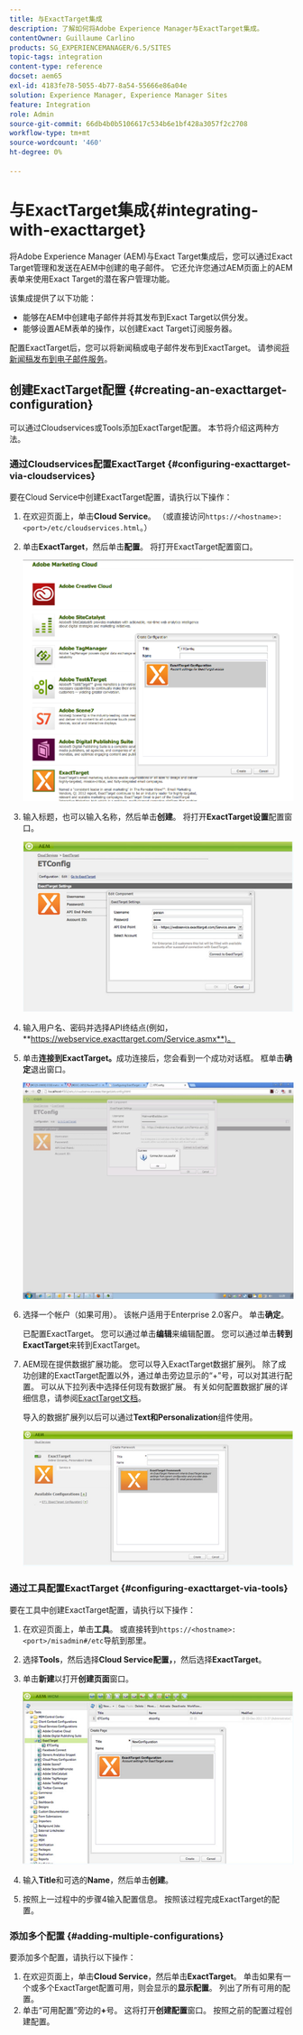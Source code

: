 ```yaml
---
title: 与ExactTarget集成
description: 了解如何将Adobe Experience Manager与ExactTarget集成。
contentOwner: Guillaume Carlino
products: SG_EXPERIENCEMANAGER/6.5/SITES
topic-tags: integration
content-type: reference
docset: aem65
exl-id: 4183fe78-5055-4b77-8a54-55666e86a04e
solution: Experience Manager, Experience Manager Sites
feature: Integration
role: Admin
source-git-commit: 66db4b0b5106617c534b6e1bf428a3057f2c2708
workflow-type: tm+mt
source-wordcount: '460'
ht-degree: 0%

---
```


# 与ExactTarget集成{#integrating-with-exacttarget}

将Adobe Experience Manager (AEM)与Exact Target集成后，您可以通过Exact Target管理和发送在AEM中创建的电子邮件。 它还允许您通过AEM页面上的AEM表单来使用Exact Target的潜在客户管理功能。

该集成提供了以下功能：

* 能够在AEM中创建电子邮件并将其发布到Exact Target以供分发。
* 能够设置AEM表单的操作，以创建Exact Target订阅服务器。

配置ExactTarget后，您可以将新闻稿或电子邮件发布到ExactTarget。 请参阅[将新闻稿发布到电子邮件服务](/help/sites-authoring/personalization.md)。

## 创建ExactTarget配置 {#creating-an-exacttarget-configuration}

可以通过Cloudservices或Tools添加ExactTarget配置。 本节将介绍这两种方法。

### 通过Cloudservices配置ExactTarget {#configuring-exacttarget-via-cloudservices}

要在Cloud Service中创建ExactTarget配置，请执行以下操作：

1. 在欢迎页面上，单击&#x200B;**Cloud Service**。 （或直接访问`https://<hostname>:<port>/etc/cloudservices.html`。）
1. 单击&#x200B;**ExactTarget**，然后单击&#x200B;**配置**。 将打开ExactTarget配置窗口。

   ![chlimage_1-19](assets/chlimage_1-19.png)

1. 输入标题，也可以输入名称，然后单击&#x200B;**创建**。 将打开&#x200B;**ExactTarget设置**&#x200B;配置窗口。

   ![chlimage_1](assets/chlimage_1.jpeg)

1. 输入用户名、密码并选择API终结点(例如，**https://webservice.exacttarget.com/Service.asmx**)。
1. 单击&#x200B;**连接到ExactTarget。**&#x200B;成功连接后，您会看到一个成功对话框。 框单击&#x200B;**确定**&#x200B;退出窗口。

   ![chlimage_1-1](assets/chlimage_1-1.jpeg)

1. 选择一个帐户（如果可用）。 该帐户适用于Enterprise 2.0客户。 单击&#x200B;**确定**。

   已配置ExactTarget。 您可以通过单击&#x200B;**编辑**&#x200B;来编辑配置。 您可以通过单击&#x200B;**转到ExactTarget**&#x200B;来转到ExactTarget。

1. AEM现在提供数据扩展功能。 您可以导入ExactTarget数据扩展列。 除了成功创建的ExactTarget配置以外，通过单击旁边显示的“+”号，可以对其进行配置。 可以从下拉列表中选择任何现有数据扩展。 有关如何配置数据扩展的详细信息，请参阅[ExactTarget文档](https://help.salesforce.com/s/articleView?id=sf.mc_es_data_extension_data_relationships_classic.htm&amp;type=5)。

   导入的数据扩展列以后可以通过&#x200B;**Text和Personalization**&#x200B;组件使用。

   ![chlimage_1-2](assets/chlimage_1-2.jpeg)

### 通过工具配置ExactTarget {#configuring-exacttarget-via-tools}

要在工具中创建ExactTarget配置，请执行以下操作：

1. 在欢迎页面上，单击&#x200B;**工具**。 或直接转到`https://<hostname>:<port>/misadmin#/etc`导航到那里。
1. 选择&#x200B;**Tools**，然后选择&#x200B;**Cloud Service配置，**，然后选择&#x200B;**ExactTarget**。
1. 单击&#x200B;**新建**&#x200B;以打开&#x200B;**创建页面**&#x200B;窗口。

   ![chlimage_1-34](assets/chlimage_1-3.jpeg)

1. 输入&#x200B;**Title**&#x200B;和可选的&#x200B;**Name**，然后单击&#x200B;**创建**。
1. 按照上一过程中的步骤4输入配置信息。 按照该过程完成ExactTarget的配置。

### 添加多个配置 {#adding-multiple-configurations}

要添加多个配置，请执行以下操作：

1. 在欢迎页面上，单击&#x200B;**Cloud Service**，然后单击&#x200B;**ExactTarget**。 单击如果有一个或多个ExactTarget配置可用，则会显示的&#x200B;**显示配置**。 列出了所有可用的配置。
1. 单击“可用配置”旁边的&#x200B;**+**&#x200B;号。 这将打开&#x200B;**创建配置**&#x200B;窗口。 按照之前的配置过程创建配置。
